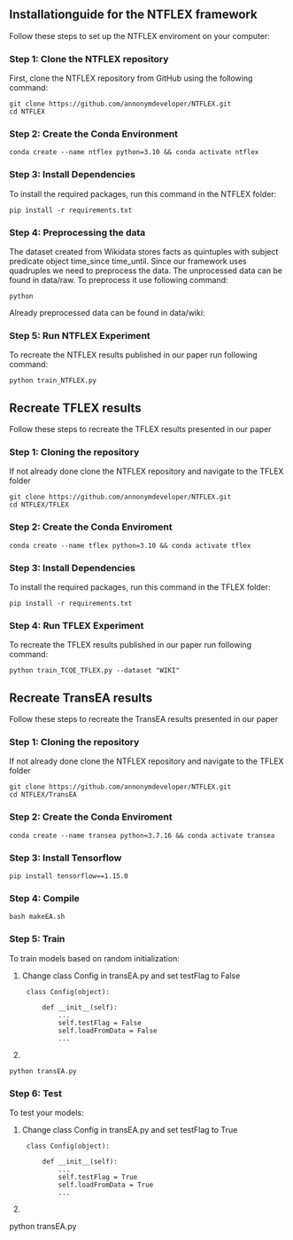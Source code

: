 ## Installationguide for the NTFLEX framework

Follow these steps to set up the NTFLEX enviroment on your computer:

### Step 1: Clone the NTFLEX repository

First, clone the NTFLEX repository from GitHub using the following command:

```shell
git clone https://github.com/annonymdeveloper/NTFLEX.git
cd NTFLEX
```

### Step 2: Create the Conda Environment

```shell
conda create --name ntflex python=3.10 && conda activate ntflex
```

### Step 3: Install Dependencies

To install the required packages, run this command in the NTFLEX folder:

```shell
pip install -r requirements.txt
```

### Step 4: Preprocessing the data

The dataset created from Wikidata stores facts as quintuples with subject predicate object time_since time_until. Since our framework uses quadruples we need to preprocess the data. The unprocessed data can be found in data/raw. To preprocess it use following command:

```shell
python
```
Already preprocessed data can be found in data/wiki:

### Step 5: Run NTFLEX Experiment

To recreate the NTFLEX results published in our paper run following command:

```shell
python train_NTFLEX.py
```

## Recreate TFLEX results

Follow these steps to recreate the TFLEX results presented in our paper

### Step 1: Cloning the repository

If not already done clone the NTFLEX repository and navigate to the TFLEX folder

```shell
git clone https://github.com/annonymdeveloper/NTFLEX.git
cd NTFLEX/TFLEX
```

### Step 2: Create the Conda Enviroment

```shell
conda create --name tflex python=3.10 && conda activate tflex
```

### Step 3: Install Dependencies

To install the required packages, run this command in the TFLEX folder:

```shell
pip install -r requirements.txt
```

### Step 4: Run TFLEX Experiment

To recreate the TFLEX results published in our paper run following command:

```shell
python train_TCQE_TFLEX.py --dataset "WIKI"
```

## Recreate TransEA results

Follow these steps to recreate the TransEA results presented in our paper

### Step 1: Cloning the repository

If not already done clone the NTFLEX repository and navigate to the TFLEX folder

```shell
git clone https://github.com/annonymdeveloper/NTFLEX.git
cd NTFLEX/TransEA
```

### Step 2: Create the Conda Enviroment

```shell
conda create --name transea python=3.7.16 && conda activate transea
```

### Step 3: Install Tensorflow

```shell
pip install tensorflow==1.15.0
```

### Step 4: Compile 

```shell
bash makeEA.sh
```

### Step 5: Train

To train models based on random initialization:

1. Change class Config in transEA.py and set testFlag to False

		class Config(object):
	
			def __init__(self):
				...
				self.testFlag = False
				self.loadFromData = False
				...

2.
```shell
python transEA.py
```

### Step 6: Test

To test your models:

1. Change class Config in transEA.py and set testFlag to True
	
		class Config(object):

			def __init__(self):
				...
				self.testFlag = True
				self.loadFromData = True
				...

2.
   ````shell
  python transEA.py
   ```

